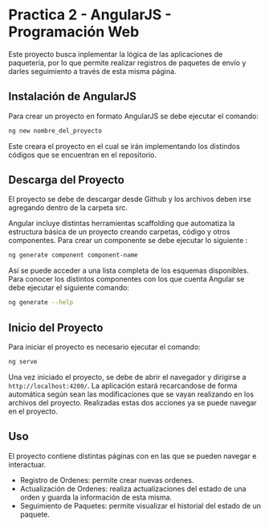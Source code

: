 # Practica 2 - AngularJS - Programación Web

Este proyecto busca inplementar la lógica de las aplicaciones de paquetería, por lo que permite realizar registros de paquetes de envío y darles seguimiento a través de esta misma página. 

## Instalación de AngularJS
Para crear un proyecto en formato AngularJS se debe ejecutar el comando: 
```bash
ng new nombre_del_proyecto
```
Este creara el proyecto en el cual se irán implementando los distindos códigos que se encuentran en el repositorio.

## Descarga del Proyecto 
El proyecto se debe de descargar desde Github y los archivos deben irse agregando dentro de la carpeta src.

Angular incluye distintas herramientas scaffolding que automatiza la estructura básica de un proyecto creando carpetas, código y otros componentes. Para crear un componente se debe ejecutar lo siguiente :

```bash
ng generate component component-name
```
Así se puede acceder a una lista completa de los esquemas disponibles. Para conocer los distintos componentes con los que cuenta Angular se debe ejecutar el siguiente comando: 

```bash
ng generate --help
```

## Inicio del Proyecto
Para iniciar el proyecto es necesario ejecutar el comando:
```bash
ng serve
```
Una vez iniciado el proyecto, se debe de abrir el navegador y dirigirse a `http://localhost:4200/`. La aplicación estará recarcandose de forma automática según sean las modificaciones que se vayan realizando en los archivos del proyecto. Realizadas estas dos acciones ya se puede navegar en el proyecto. 

## Uso 

El proyecto contiene distintas páginas con en las que se pueden navegar e interactuar. 
- Registro de Ordenes: permite crear nuevas ordenes. 
- Actualización de Ordenes: realiza actualizaciones del estado de una orden y guarda la información de esta misma.
- Seguimiento de Paquetes: permite visualizar el historial del estado de un paquete. 